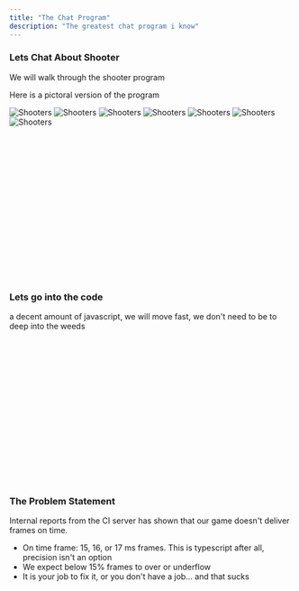 ```yaml
---
title: "The Chat Program"
description: "The greatest chat program i know"
---
```


### Lets Chat About Shooter
We will walk through the shooter program

Here is a pictoral version of the program

![Shooters](./images/bullet_1.png)
![Shooters](./images/bullet_2.png)
![Shooters](./images/bullet_3.png)
![Shooters](./images/bullet_4.png)
![Shooters](./images/bullet_5.png)
![Shooters](./images/bullet_6.png)
![Shooters](./images/bullet_7.png)

<br/>
<br/>
<br/>
<br/>
<br/>
<br/>
<br/>
<br/>
<br/>
<br/>
<br/>
<br/>
<br/>
<br/>
<br/>

### Lets go into the code
a decent amount of javascript, we will move fast, we don't need to be to deep
into the weeds

<br/>
<br/>
<br/>
<br/>
<br/>
<br/>
<br/>
<br/>
<br/>
<br/>
<br/>
<br/>
<br/>
<br/>
<br/>

### The Problem Statement
Internal reports from the CI server has shown that our game doesn't deliver
frames on time.

* On time frame: 15, 16, or 17 ms frames.  This is typescript after all, precision isn't an option
* We expect below 15% frames to over or underflow
* It is your job to fix it, or you don't have a job... and that sucks

<br/>
<br/>
<br/>
<br/>
<br/>
<br/>
<br/>
<br/>
<br/>
<br/>
<br/>
<br/>
<br/>
<br/>
<br/>

